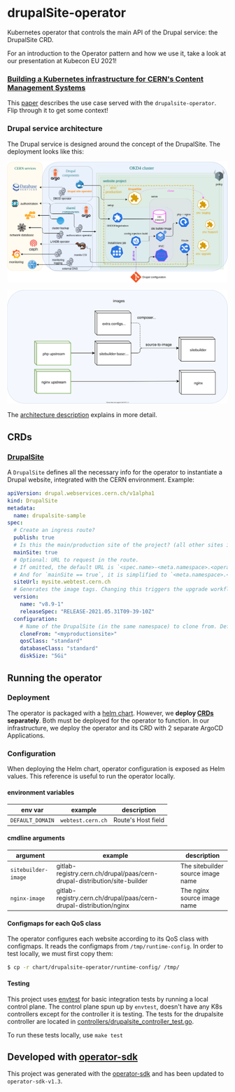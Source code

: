 # drupalSite-operator

Kubernetes operator that controls the main API of the Drupal service: the DrupalSite CRD.

For an introduction to the Operator pattern and how we use it, take a look at our presentation at Kubecon EU 2021!

### [Building a Kubernetes infrastructure for CERN's Content Management Systems](https://zenodo.org/record/4730874)

This [paper](https://zenodo.org/record/4730874) describes the use case served with the `drupalsite-operator`.
Flip through it to get some context!

### Drupal service architecture

The Drupal service is designed around the concept of the DrupalSite.
The deployment looks like this:

![architecture diagram](docs/drupal-architecture-full.png)

![images diagram](docs/drupal-images.svg)

The [architecture description](docs/README.md) explains in more detail.

## CRDs

### [DrupalSite](config/samples/)

A `DrupalSite` defines all the necessary info for the operator to instantiate a Drupal website, integrated with the CERN environment.
Example:

```yaml
apiVersion: drupal.webservices.cern.ch/v1alpha1
kind: DrupalSite
metadata:
  name: drupalsite-sample
spec:
  # Create an ingress route?
  publish: true
  # Is this the main/production site of the project? (all other sites in the same project considered extra environments for dev/test
  mainSite: true
  # Optional: URL to request in the route.
  # If omitted, the default URL is `<spec.name>-<meta.namespace>.<operatorConfig.defaultDomain>`
  # And for `mainSite == true`, it is simplified to `<meta.namespace>.<operatorConfig.defaultDomain>`
  siteUrl: mysite.webtest.cern.ch
  # Generates the image tags. Changing this triggers the upgrade workflow.
  version:
    name: "v8.9-1"
    releaseSpec: "RELEASE-2021.05.31T09-39-10Z"
  configuration:
    # Name of the DrupalSite (in the same namespace) to clone from. Defaults to the main/production website.
    cloneFrom: "<myproductionsite>"
    qosClass: "standard"
    databaseClass: "standard"
    diskSize: "5Gi"
```

## Running the operator

### Deployment

The operator is packaged with a [helm chart](chart/drupalsite-operator).
However, we **deploy [CRDs](config/crd/bases) separately**. Both must be deployed for the operator to function.
In our infrastructure, we deploy the operator and its CRD with 2 separate ArgoCD Applications.

### Configuration

When deploying the Helm chart, operator configuration is exposed as Helm values.
This reference is useful to run the operator locally.

#### environment variables

 env var | example | description
 --- | --- | ---
`DEFAULT_DOMAIN`  | `webtest.cern.ch`           | Route's Host field

#### cmdline arguments

argument | example | description
--- | --- | ---
`sitebuilder-image` | gitlab-registry.cern.ch/drupal/paas/cern-drupal-distribution/site-builder | The sitebuilder source image name
`nginx-image` | gitlab-registry.cern.ch/drupal/paas/cern-drupal-distribution/nginx | The nginx source image name

#### Configmaps for each QoS class

The operator configures each website according to its QoS class with configmaps.
It reads the configmaps from `/tmp/runtime-config`.
In order to test locally, we must first copy them:

```bash
$ cp -r chart/drupalsite-operator/runtime-config/ /tmp/
```

#### Testing
This project uses [envtest](https://pkg.go.dev/sigs.k8s.io/controller-runtime/pkg/envtest) for basic integration tests by running a local control plane. The control plane spun up by `envtest`, doesn't have any K8s controllers except for the controller it is testing. The tests for the drupalsite controller are located in [controllers/drupalsite_controller_test.go](controllers/drupalsite_controller_test.go).

To run these tests locally, use `make test`
## Developed with [operator-sdk](https://sdk.operatorframework.io/)

This project was generated with the [operator-sdk](https://sdk.operatorframework.io/)
and has been updated to `operator-sdk-v1.3`.
